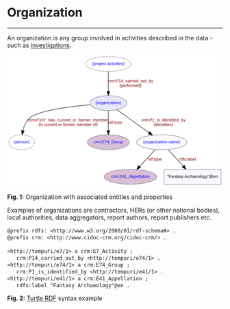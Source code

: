 # Organization
***

An organization is any group involved in activities described in the data - such as [investigations](ld4he-investigation.md). 
 
![organization](img/ld4he-organization.svg)

**Fig. 1:** Organization with associated entities and properties

Examples of organizations are contractors, HERs (or other national bodies), local authorities, data aggregators, report authors, report publishers etc.

```turtle
@prefix rdfs: <http://www.w3.org/2000/01/rdf-schema#> .
@prefix crm: <http://www.cidoc-crm.org/cidoc-crm/> .

<http://tempuri/e7/1> a crm:E7_Activity ;
   crm:P14_carried_out_by <http://tempuri/e74/1> .
<http://tempuri/e74/1> a crm:E74_Group ;
   crm:P1_is_identified_by <http://tempuri/e41/1> .
<http://tempuri/e41/1> a crm:E41_Appellation ;
   rdfs:label "Fantasy Archaeology"@en .
```
**Fig. 2:** [Turtle RDF](https://www.w3.org/TR/turtle/) syntax example
